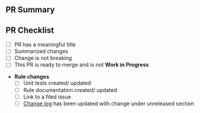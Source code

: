 ## PR Summary

<!-- summarize your PR between here and the checklist -->

## PR Checklist

- [ ] PR has a meaningful title
- [ ] Summarized changes
- [ ] Change is not breaking
- [ ] This PR is ready to merge and is not **Work in Progress**
- **Rule changes**
  - [ ] Unit tests created/ updated
  - [ ] Rule documentation created/ updated
  - [ ] Link to a filed issue
  - [ ] [Change log](https://github.com/Azure/PSDocs.Azure/blob/main/CHANGELOG.md) has been updated with change under unreleased section
